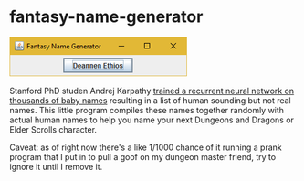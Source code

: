 # fantasy-name-generator

![This is what this looks like.](https://github.com/mattdelsordo/fantasy-name-generator/blob/master/example.png?raw=true)

Stanford PhD studen Andrej Karpathy [trained a recurrent neural network on thousands of baby names](http://karpathy.github.io/2015/05/21/rnn-effectiveness/) resulting in a list of human sounding but not real names. This little program compiles these names together randomly with actual human names to help you name your next Dungeons and Dragons or Elder Scrolls character.

Caveat: as of right now there's a like 1/1000 chance of it running a prank program that I put in to pull a goof on my dungeon master friend, try to ignore it until I remove it.
